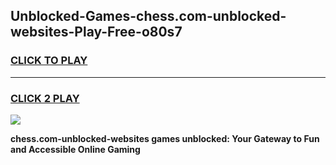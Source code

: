 
## Unblocked-Games-chess.com-unblocked-websites-Play-Free-o80s7
<h3>
<a href="https://premium76.site?title=chess.com-unblocked-websites&ref=21A">CLICK TO PLAY</a></h3>
<hr>

<h3>
<a href="https://premium76.site?title=chess.com-unblocked-websites&ref=21A">CLICK 2 PLAY</a>
  
</h3>

<a href="https://premium76.site?title=chess.com-unblocked-websites&ref=21A"><img src="https://clearcache.store/games.png"></a>


**chess.com-unblocked-websites games unblocked: Your Gateway to Fun and Accessible Online Gaming**
